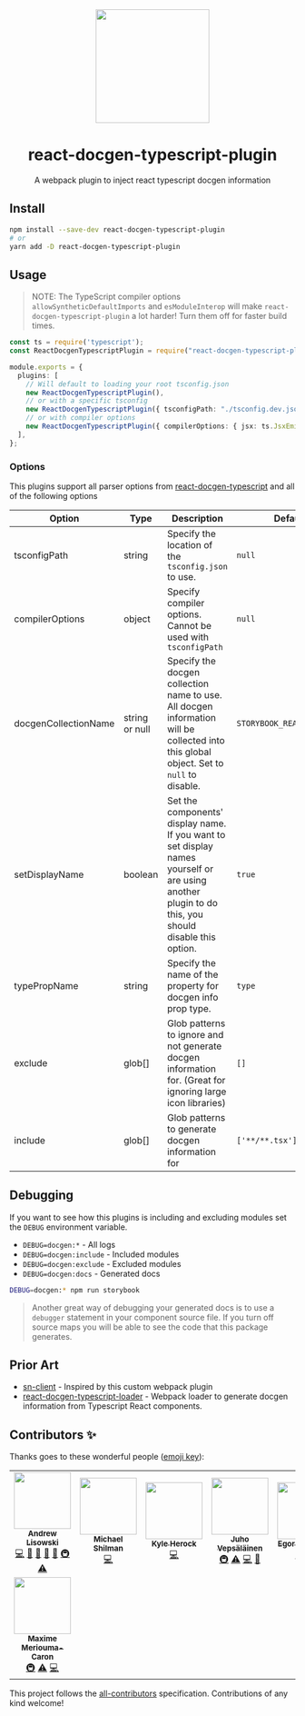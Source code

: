 <div align="center">
  <img  height="200"
    src="https://upload.wikimedia.org/wikipedia/commons/thumb/a/a7/React-icon.svg/512px-React-icon.svg.png">
  <h1>react-docgen-typescript-plugin</h1>
  <p>A webpack plugin to inject react typescript docgen information</p>
</div>

## Install

```sh
npm install --save-dev react-docgen-typescript-plugin
# or
yarn add -D react-docgen-typescript-plugin
```

## Usage

> NOTE: The TypeScript compiler options `allowSyntheticDefaultImports` and `esModuleInterop` will make
> `react-docgen-typescript-plugin` a lot harder! Turn them off for faster build times.

```ts
const ts = require('typescript');
const ReactDocgenTypescriptPlugin = require("react-docgen-typescript-plugin").default;

module.exports = {
  plugins: [
    // Will default to loading your root tsconfig.json
    new ReactDocgenTypescriptPlugin(),
    // or with a specific tsconfig
    new ReactDocgenTypescriptPlugin({ tsconfigPath: "./tsconfig.dev.json" }),
    // or with compiler options
    new ReactDocgenTypescriptPlugin({ compilerOptions: { jsx: ts.JsxEmit.Preserve } }),
  ],
};
```

### Options

This plugins support all parser options from [react-docgen-typescript](https://github.com/styleguidist/react-docgen-typescript#parseroptions) and all of the following options

| Option               | Type           | Description                                                                                                                                         | Default                   |
| -------------------- | -------------- | --------------------------------------------------------------------------------------------------------------------------------------------------- | ------------------------- |
| tsconfigPath         | string         | Specify the location of the `tsconfig.json` to use.                                                                                                 | `null`                    |
| compilerOptions      | object         | Specify compiler options. Cannot be used with `tsconfigPath`                                                                                        | `null`                    |
| docgenCollectionName | string or null | Specify the docgen collection name to use. All docgen information will be collected into this global object. Set to `null` to disable.              | `STORYBOOK_REACT_CLASSES` |
| setDisplayName       | boolean        | Set the components' display name. If you want to set display names yourself or are using another plugin to do this, you should disable this option. | `true`                    |
| typePropName         | string         | Specify the name of the property for docgen info prop type.                                                                                         | `type`                    |
| exclude              | glob[]         | Glob patterns to ignore and not generate docgen information for. (Great for ignoring large icon libraries)                                          | `[]`                        |
| include              | glob[]         | Glob patterns to generate docgen information for                                                                                                    | `['**/**.tsx']`             |

## Debugging

If you want to see how this plugins is including and excluding modules set the `DEBUG` environment variable.

- `DEBUG=docgen:*` - All logs
- `DEBUG=docgen:include` - Included modules
- `DEBUG=docgen:exclude` - Excluded modules
- `DEBUG=docgen:docs` - Generated docs

```bash
DEBUG=docgen:* npm run storybook
```

> Another great way of debugging your generated docs is to use a `debugger` statement in your component source file.
> If you turn off source maps you will be able to see the code that this package generates.

## Prior Art

- [sn-client](https://github.com/SenseNet/sn-client/) - Inspired by this custom webpack plugin
- [react-docgen-typescript-loader](https://github.com/strothj/react-docgen-typescript-loader/) - Webpack loader to generate docgen information from Typescript React components.

## Contributors ✨

Thanks goes to these wonderful people ([emoji key](https://allcontributors.org/docs/en/emoji-key)):

<!-- ALL-CONTRIBUTORS-LIST:START - Do not remove or modify this section -->
<!-- prettier-ignore-start -->
<!-- markdownlint-disable -->
<table>
  <tr>
    <td align="center"><a href="http://hipstersmoothie.com/"><img src="https://avatars3.githubusercontent.com/u/1192452?v=4?s=100" width="100px;" alt=""/><br /><sub><b>Andrew Lisowski</b></sub></a><br /><a href="https://github.com/hipstersmoothie/react-docgen-typescript-plugin/commits?author=hipstersmoothie" title="Code">💻</a> <a href="#design-hipstersmoothie" title="Design">🎨</a> <a href="https://github.com/hipstersmoothie/react-docgen-typescript-plugin/commits?author=hipstersmoothie" title="Documentation">📖</a> <a href="#ideas-hipstersmoothie" title="Ideas, Planning, & Feedback">🤔</a> <a href="#maintenance-hipstersmoothie" title="Maintenance">🚧</a> <a href="#infra-hipstersmoothie" title="Infrastructure (Hosting, Build-Tools, etc)">🚇</a> <a href="https://github.com/hipstersmoothie/react-docgen-typescript-plugin/commits?author=hipstersmoothie" title="Tests">⚠️</a></td>
    <td align="center"><a href="http://shilman.net/"><img src="https://avatars2.githubusercontent.com/u/488689?v=4?s=100" width="100px;" alt=""/><br /><sub><b>Michael Shilman</b></sub></a><br /><a href="https://github.com/hipstersmoothie/react-docgen-typescript-plugin/commits?author=shilman" title="Code">💻</a></td>
    <td align="center"><a href="https://github.com/kherock"><img src="https://avatars.githubusercontent.com/u/4993980?v=4?s=100" width="100px;" alt=""/><br /><sub><b>Kyle Herock</b></sub></a><br /><a href="https://github.com/hipstersmoothie/react-docgen-typescript-plugin/commits?author=kherock" title="Code">💻</a></td>
    <td align="center"><a href="https://survivejs.com/"><img src="https://avatars.githubusercontent.com/u/166921?v=4?s=100" width="100px;" alt=""/><br /><sub><b>Juho Vepsäläinen</b></sub></a><br /><a href="#infra-bebraw" title="Infrastructure (Hosting, Build-Tools, etc)">🚇</a> <a href="https://github.com/hipstersmoothie/react-docgen-typescript-plugin/commits?author=bebraw" title="Tests">⚠️</a> <a href="https://github.com/hipstersmoothie/react-docgen-typescript-plugin/commits?author=bebraw" title="Code">💻</a> <a href="https://github.com/hipstersmoothie/react-docgen-typescript-plugin/commits?author=bebraw" title="Documentation">📖</a></td>
    <td align="center"><a href="https://github.com/zhzz"><img src="https://avatars.githubusercontent.com/u/4607770?v=4?s=100" width="100px;" alt=""/><br /><sub><b>Egor Pogadaev</b></sub></a><br /><a href="https://github.com/hipstersmoothie/react-docgen-typescript-plugin/commits?author=zhzz" title="Tests">⚠️</a> <a href="https://github.com/hipstersmoothie/react-docgen-typescript-plugin/commits?author=zhzz" title="Code">💻</a></td>
    <td align="center"><a href="https://github.com/sairus2k"><img src="https://avatars.githubusercontent.com/u/1106887?v=4?s=100" width="100px;" alt=""/><br /><sub><b>Anton Savoskin</b></sub></a><br /><a href="https://github.com/hipstersmoothie/react-docgen-typescript-plugin/commits?author=sairus2k" title="Code">💻</a></td>
    <td align="center"><a href="http://trevorburnham.com/"><img src="https://avatars.githubusercontent.com/u/224895?v=4?s=100" width="100px;" alt=""/><br /><sub><b>Trevor Burnham</b></sub></a><br /><a href="https://github.com/hipstersmoothie/react-docgen-typescript-plugin/commits?author=TrevorBurnham" title="Tests">⚠️</a> <a href="https://github.com/hipstersmoothie/react-docgen-typescript-plugin/commits?author=TrevorBurnham" title="Code">💻</a></td>
  </tr>
  <tr>
    <td align="center"><a href="https://github.com/meriouma"><img src="https://avatars.githubusercontent.com/u/1082552?v=4?s=100" width="100px;" alt=""/><br /><sub><b>Maxime Meriouma-Caron</b></sub></a><br /><a href="#infra-meriouma" title="Infrastructure (Hosting, Build-Tools, etc)">🚇</a> <a href="https://github.com/hipstersmoothie/react-docgen-typescript-plugin/commits?author=meriouma" title="Tests">⚠️</a> <a href="https://github.com/hipstersmoothie/react-docgen-typescript-plugin/commits?author=meriouma" title="Code">💻</a></td>
  </tr>
</table>

<!-- markdownlint-restore -->
<!-- prettier-ignore-end -->

<!-- ALL-CONTRIBUTORS-LIST:END -->

This project follows the [all-contributors](https://github.com/all-contributors/all-contributors) specification. Contributions of any kind welcome!